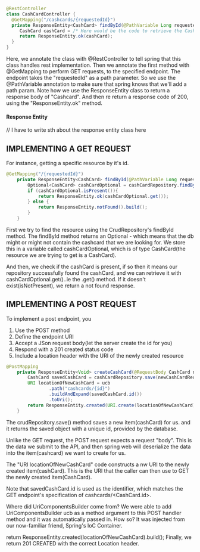 ```java
@RestController
class CashCardController {
  @GetMapping("/cashcards/{requestedId}")
  private ResponseEntity<CashCard> findById(@PathVariable Long requestedId) {
     CashCard cashCard = /* Here would be the code to retrieve the CashCard */;
     return ResponseEntity.ok(cashCard);
  }
}

```
Here, we annotate the class with @RestController to tell spring that this class handles rest implementation. Then we annotate the first method with @GetMapping to perform GET requests, to the specified endpoint. The endpoint takes the "requestedId" as a path parameter. So we use the @PathVariable annotation to make sure that spring knows that we'll add a path param. Note how we use the ResponseEntity class to return a response body of "Cashcard". And then re return a response code of 200, using the "ResponseEntity.ok" method.

#### Response Entity
// I have to write sth about the response entity class here

## IMPLEMENTING A GET REQUEST
For instance, getting a specific resource by it's id. 
```java
@GetMapping("/{requestedId}")
    private ResponseEntity<CashCard> findById(@PathVariable Long requestedId){
        Optional<CashCard> cashCardOptional = cashCardRepository.findById(requestedId);
        if (cashCardOptional.isPresent()){
            return ResponseEntity.ok(cashCardOptional.get());
        } else {
            return ResponseEntity.notFound().build();
        }
    }
```

First we try to find the resource using the CrudRepository's findById method. The findById method returns an Optional - which means that the db might or might not contain the cashcard that we are looking for. We store this in a variable called cashCardOptional, which is of type CashCard(the resource we are trying to get is a CashCard). 

And then, we check if the cashCard is present, if so then it means our repository successfully found the cashCard, and we can retrieve it with cashCardOptional.get()..ie the .get() method. If it doesn't exist(isNotPresent), we return a not found response.

## IMPLEMENTING A POST REQUEST
To implement a post endpoint, you
1. Use the POST method
2. Define the endpoint URI
3. Accept a JSon request body(let the server create the id for you)
4. Respond with a 201 created status code
5. Include a location header with the URI of the newly created resource
```java
@PostMapping
    private ResponseEntity<Void> createCashCard(@RequestBody CashCard newCashCardRequest, UriComponentsBuilder ucb){
        CashCard savedCashCard = cashCardRepository.save(newCashCardRequest);
        URI locationOfNewCashCard = ucb
                .path("cashcards/{id}")
                .buildAndExpand(savedCashCard.id())
                .toUri();
        return ResponseEntity.created(URI.create(locationOfNewCashCard)).build();
    }
```

The crudRepository.save() method saves a new item(cashCard) for us. and it returns the saved object with a unique id, provided by the database.

Unlike the GET request, the POST request expects a request "body". This is the data we submit to the API, and then spring web will deserialize the data into the item(cashcard) we want to create for us.

The "URI locationOfNewCashCard" code constructs a nw URI to the newly created item(cashCard). This is the URI that the caller can then use to GET the newly created item(CashCard). 

Note that savedCashCard.id is used as the identifier, which matches the GET endpoint's specification of cashcards/<CashCard.id>.

Where did UriComponentsBuilder come from? We were able to add UriComponentsBuilder ucb as a method argument to this POST handler method and it was automatically passed in. How so? It was injected from our now-familiar friend, Spring's IoC Container. 

return ResponseEntity.created(locationOfNewCashCard).build(); Finally, we return 201 CREATED with the correct Location header.